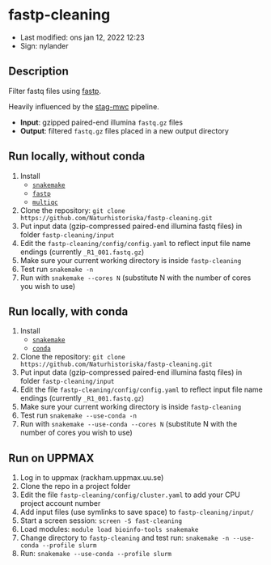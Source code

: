 # fastp-cleaning

- Last modified: ons jan 12, 2022  12:23
- Sign: nylander

## Description

Filter fastq files using [fastp](https://github.com/OpenGene/fastp).

Heavily influenced by the [stag-mwc](https://github.com/marcelladane/stag-mwc) pipeline.

- **Input**: gzipped paired-end illumina `fastq.gz` files
- **Output**: filtered `fastq.gz` files placed in a new output directory

## Run locally, without conda

1. Install
    - [`snakemake`](https://snakemake.readthedocs.io/en/stable/#)
    - [`fastp`](https://github.com/OpenGene/fastp)
    - [`multiqc`](https://multiqc.info/)
2. Clone the repository: `git clone https://github.com/Naturhistoriska/fastp-cleaning.git`
3. Put input data (gzip-compressed paired-end illumina fastq files) in folder `fastp-cleaning/input`
4. Edit the `fastp-cleaning/config/config.yaml` to reflect input file name endings (currently `_R1_001.fastq.gz`)
5. Make sure your current working directory is inside `fastp-cleaning`
6. Test run `snakemake -n`
7. Run with `snakemake --cores N` (substitute N with the number of cores you wish to use)

## Run locally, with conda

1. Install
    - [`snakemake`](https://snakemake.readthedocs.io/en/stable/#)
    - [`conda`]()
2. Clone the repository: `git clone https://github.com/Naturhistoriska/fastp-cleaning.git`
3. Put input data (gzip-compressed paired-end illumina fastq files) in folder `fastp-cleaning/input`
4. Edit the file `fastp-cleaning/config/config.yaml` to reflect input file name endings (currently `_R1_001.fastq.gz`)
5. Make sure your current working directory is inside `fastp-cleaning`
6. Test run `snakemake --use-conda -n`
7. Run with `snakemake --use-conda --cores N` (substitute N with the number of cores you wish to use)

## Run on UPPMAX

1. Log in to uppmax (rackham.uppmax.uu.se)
2. Clone the repo in a project folder
3. Edit the file `fastp-cleaning/config/cluster.yaml` to add your CPU project account number
4. Add input files (use symlinks to save space) to `fastp-cleaning/input/`
5. Start a screen session: `screen -S fast-cleaning`
6. Load modules: `module load bioinfo-tools snakemake`
7. Change directory to `fastp-cleaning` and test run: `snakemake -n --use-conda --profile slurm`
8. Run: `snakemake --use-conda --profile slurm`
